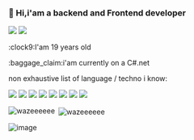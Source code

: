 ### 👋 Hi,i'am a backend and Frontend developer
<p>
    <a href='https://www.linkedin.com/in/matheo-lefebvre-b48b032ab/'> <img src='https://img.shields.io/badge/linkedin-blue'/></a> 
    <a href='https://x.com/math_lefb'><img src='https://img.shields.io/badge/Twitter%20%2F%20X-grey'/></a>
</p>
<p>:clock9:I'am 19 years old</p>
<p>:baggage_claim:i'am currently on a C#.net</p>  
<p>non exhaustive list of language / techno i know:</p>
</p>  

<p>
    <img src='https://img.shields.io/badge/javascript-%23323330.svg?style=for-the-badge&logo=javascript&logoColor=%23F7DF1E'/>
    <img src='https://img.shields.io/badge/typescript-%23007ACC.svg?style=for-the-badge&logo=typescript&logoColor=white'/>
    <img src='https://img.shields.io/badge/angular-%23DD0031.svg?style=for-the-badge&logo=angular&logoColor=white'/>
    <img src='https://img.shields.io/badge/c%23-%23239120.svg?style=for-the-badge&logo=csharp&logoColor=white'/>
    <img src='https://img.shields.io/badge/.NET-5C2D91?style=for-the-badge&logo=.net&logoColor=white'/>
    <img src='https://img.shields.io/badge/HTML5-E34F26?style=for-the-badge&logo=html5&logoColor=white'/>
    <img src='https://img.shields.io/badge/Tailwind_CSS-38B2AC?style=for-the-badge&logo=tailwind-css&logoColor=white'/>
    <img src='https://img.shields.io/badge/GitHub-100000?style=for-the-badge&logo=github&logoColor=white'/>
</p>

<p><img align="left" src="https://github-readme-stats.vercel.app/api/top-langs?username=wazeeeeee&show_icons=true&theme=dark&locale=en&layout=compact" alt="wazeeeeee" /></p>

<p>&nbsp;<img align="center" src="https://github-readme-stats.vercel.app/api?username=wazeeeeee&show_icons=true&theme=dark&locale=en" alt="wazeeeeee" /></p>

![image](https://www.codewars.com/users/wazeeeeee/badges/large)
